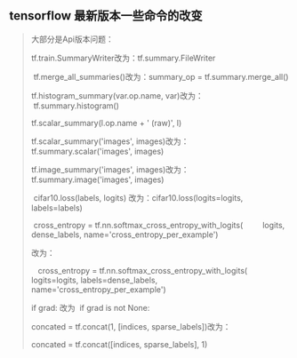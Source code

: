 ## tensorflow 最新版本一些命令的改变

> 大部分是Api版本问题：
>
> tf.train.SummaryWriter改为：tf.summary.FileWriter
>
>  tf.merge_all_summaries()改为：summary_op = tf.summary.merge_all()
>
> tf.histogram_summary(var.op.name, var)改为：  tf.summary.histogram()
>
> tf.scalar_summary(l.op.name + ' (raw)', l)
>
> tf.scalar_summary('images', images)改为：tf.summary.scalar('images', images)
>
> tf.image_summary('images', images)改为：tf.summary.image('images', images)
>
>  cifar10.loss(labels, logits) 改为：cifar10.loss(logits=logits, labels=labels)
>
>  cross_entropy = tf.nn.softmax_cross_entropy_with_logits(
>         logits, dense_labels, name='cross_entropy_per_example')
>
> 改为：
>
>    cross_entropy = tf.nn.softmax_cross_entropy_with_logits(
>         logits=logits, labels=dense_labels, name='cross_entropy_per_example')
>
> if grad: 改为  if grad is not None:
>
> concated = tf.concat(1, [indices, sparse_labels])改为：
>
> concated = tf.concat([indices, sparse_labels], 1)